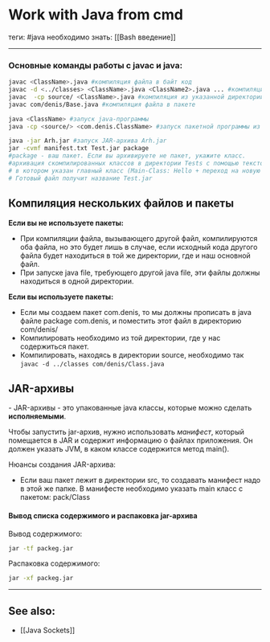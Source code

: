 # Work with Java from cmd
теги: #java 
необходимо знать: [[Bash введение]]

---

### Основные команды работы с javac и java:
```bash
javac <ClassName>.java #компиляция файла в байт код
javac -d <../classes> <ClassName>.java <ClassName2>.java ... #компиляция файл(а\ов) в указанную директорию
javac  -cp source/ <ClassName>.java #компиляция из указанной директории
javac com/denis/Base.java #компиляция файла в пакете

java <ClassName> #запуск java-программы
java -cp <source/> <com.denis.ClassName> #запуск пакетной программы из директории source 

java -jar Arh.jar #запуск JAR-архива Arh.jar
jar -cvmf manifest.txt Test.jar package
#package - ваш пакет. Если вы архивируете не пакет, укажите класс.
#архивация скомпилированных классов в директории Tests с помощью текстового файла manifest.txt,
# в котором указан главный класс (Main-Class: Hello + переход на новую строку). 
# Готовый файл получит название Test.jar
```
 
 
 ## Компиляция нескольких файлов и пакеты
 
 **Если вы не используете пакеты:**
 - При компиляции файла, вызывающего другой файл, компилируются оба файла, но это будет лишь в случае, если исходный кода другого файла будет находиться в той же директории, где и наш основной файл.
 - При запуске java file, требующего другой java file, эти файлы должны находиться в одной директории.

**Если вы используете пакеты:**
- Если мы создаем пакет com.denis, то мы должны прописать в java файле package com.denis, и поместить этот файл в директорию com/denis/ 
- Компилировать необходимо из той директории, где у нас содержиться пакет.
- Компилировать, находясь в директории source, необходимо так `javac -d ../classes com/denis/Class.java`

## JAR-архивы
\- JAR-архивы - это упакованные java классы, которые можно сделать **исполняемыми**.

Чтобы запустить jar-архив, нужно использовать *манифест*, который помещается в JAR и содержит информацию о файлах приложения. Он должен указать JVM, в каком классе содержится метод main().

Нюансы создания JAR-архива:
- Если ваш пакет лежит в директории src, то создавать манифест надо в этой же папке. В манифесте необходимо указать main класс с пакетом: pack/Class

#### Вывод списка содержимого и распаковка jar-архива 

Вывод содержимого: 
```bash
jar -tf packeg.jar 
```

Распаковка содержимого: 
```bash
jar -xf packeg.jar 
```

---
## See also:
- [[Java Sockets]]